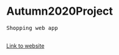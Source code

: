 # Autumn2020Project
<pre>
Shopping web app

</pre>
[Link to website](https://peaceful-wave-49820.herokuapp.com)

